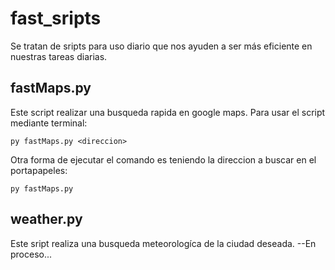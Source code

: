 # fast_sripts
Se tratan de sripts para uso diario que nos ayuden a ser más eficiente en nuestras tareas diarias.

## fastMaps.py 
Este script realizar una busqueda rapida en google maps.
Para usar el script mediante terminal:
```
py fastMaps.py <direccion>
``` 

Otra forma de ejecutar el comando es teniendo la direccion a buscar en el portapapeles:
```
py fastMaps.py 
```


## weather.py
Este sript realiza una busqueda meteorologíca de la ciudad deseada.
--En proceso... 
